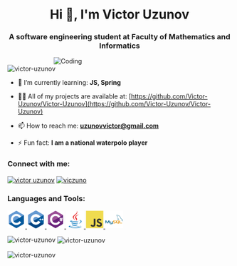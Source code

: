 <h1 align="center">Hi 👋, I'm Victor Uzunov</h1>
<h3 align="center">A software engineering student at Faculty of Mathematics and Informatics</h3>
<img align="right" alt="Coding" width="400" src="https://camo.githubusercontent.com/7de37139d0b4c1ce40865e799b446c0e963a3dd8fb68d239707237c40604fa3d/68747470733a2f2f63646e2e6472696262626c652e636f6d2f75736572732f3733303730332f73637265656e73686f74732f363538313234332f6176656e746f2e676966">

<p align="left"> <img src="https://komarev.com/ghpvc/?username=victor-uzunov&label=Profile%20views&color=0e75b6&style=flat" alt="victor-uzunov" /> </p>

- 🌱 I’m currently learning: **JS, Spring**

- 👨‍💻 All of my projects are available at: [https://github.com/Victor-Uzunov/Victor-Uzunov](https://github.com/Victor-Uzunov/Victor-Uzunov)

- 📫 How to reach me: **uzunovvictor@gmail.com**

- ⚡ Fun fact: **I am a national waterpolo player**

<h3 align="left">Connect with me:</h3>
<p align="left">
<a href="https://fb.com/victor uzunov" target="blank"><img align="center" src="https://raw.githubusercontent.com/rahuldkjain/github-profile-readme-generator/master/src/images/icons/Social/facebook.svg" alt="victor uzunov" height="30" width="40" /></a>
<a href="https://instagram.com/viczuno" target="blank"><img align="center" src="https://raw.githubusercontent.com/rahuldkjain/github-profile-readme-generator/master/src/images/icons/Social/instagram.svg" alt="viczuno" height="30" width="40" /></a>
</p>

<h3 align="left">Languages and Tools:</h3>
<p align="left"> <a href="https://www.cprogramming.com/" target="_blank" rel="noreferrer"> <img src="https://raw.githubusercontent.com/devicons/devicon/master/icons/c/c-original.svg" alt="c" width="40" height="40"/> </a> <a href="https://www.w3schools.com/cpp/" target="_blank" rel="noreferrer"> <img src="https://raw.githubusercontent.com/devicons/devicon/master/icons/cplusplus/cplusplus-original.svg" alt="cplusplus" width="40" height="40"/> </a> <a href="https://www.w3schools.com/cs/" target="_blank" rel="noreferrer"> <img src="https://raw.githubusercontent.com/devicons/devicon/master/icons/csharp/csharp-original.svg" alt="csharp" width="40" height="40"/> </a> <a href="https://www.java.com" target="_blank" rel="noreferrer"> <img src="https://raw.githubusercontent.com/devicons/devicon/master/icons/java/java-original.svg" alt="java" width="40" height="40"/> </a> <a href="https://developer.mozilla.org/en-US/docs/Web/JavaScript" target="_blank" rel="noreferrer"> <img src="https://raw.githubusercontent.com/devicons/devicon/master/icons/javascript/javascript-original.svg" alt="javascript" width="40" height="40"/> </a> <a href="https://www.mysql.com/" target="_blank" rel="noreferrer"> <img src="https://raw.githubusercontent.com/devicons/devicon/master/icons/mysql/mysql-original-wordmark.svg" alt="mysql" width="40" height="40"/> </a> </p>

<p><img align="left" src="https://github-readme-stats.vercel.app/api/top-langs?username=victor-uzunov&show_icons=true&locale=en&layout=compact" alt="victor-uzunov" /></p>

<p>&nbsp;<img align="center" src="https://github-readme-stats.vercel.app/api?username=victor-uzunov&show_icons=true&locale=en" alt="victor-uzunov" /></p>

<p><img align="center" src="https://github-readme-streak-stats.herokuapp.com/?user=victor-uzunov&" alt="victor-uzunov" /></p>
